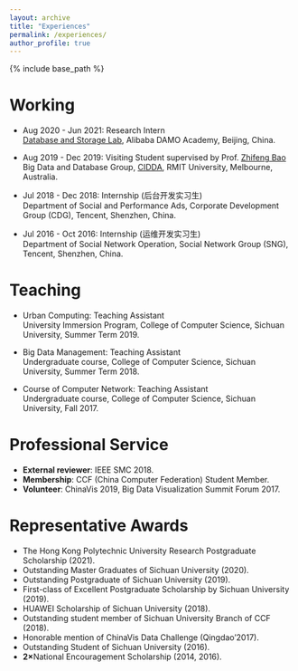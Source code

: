 ```yaml
---
layout: archive
title: "Experiences"
permalink: /experiences/
author_profile: true
---
```


{% include base_path %}

Working
======
* Aug 2020 - Jun 2021: Research Intern
  <br>
  <a href="https://damo.alibaba.com/labs/database-and-storage/" target="_blank">Database and Storage Lab</a>, Alibaba DAMO Academy, Beijing, China.
  
* Aug 2019 - Dec 2019: Visiting Student supervised by Prof. <a href="https://baozhifeng.net" target="_blank">Zhifeng Bao</a>
  <br>
  Big Data and Database Group, <a href="https://www.rmit.edu.au/research/centres-collaborations/centre-for-information-discovery-and-data-analytics" target="_blank">CIDDA</a>, RMIT University, Melbourne, Australia.

* Jul 2018 - Dec 2018: Internship (后台开发实习生)
  <br>
  Department of Social and Performance Ads, Corporate Development Group (CDG), Tencent, Shenzhen, China.

* Jul 2016 - Oct 2016: Internship (运维开发实习生)
  <br>
  Department of Social Network Operation, Social Network Group (SNG), Tencent, Shenzhen, China.

<!--* Fall 2015: Research Assistant
  * Github University
  * Duties included: Merging pull requests
  * Supervisor: Professor Hub-->
  
Teaching
======
* Urban Computing: Teaching Assistant
  <br>
  University Immersion Program, College of Computer Science, Sichuan University, Summer Term 2019.

* Big Data Management: Teaching Assistant
  <br>
  Undergraduate course, College of Computer Science, Sichuan University, Summer Term 2018.

* Course of Computer Network: Teaching Assistant
  <br>
  Undergraduate course, College of Computer Science, Sichuan University, Fall 2017.
  
  <!--<ul>{% for post in site.teaching %}
    {% include archive-single-cv.html %}
  {% endfor %}</ul>-->
  
Professional Service
======
* <b>External reviewer</b>: IEEE SMC 2018.
* <b>Membership</b>: CCF (China Computer Federation) Student Member.
* <b>Volunteer</b>: ChinaVis 2019, Big Data Visualization Summit Forum 2017.

Representative Awards
======
* The Hong Kong Polytechnic University Research Postgraduate Scholarship (2021).
* Outstanding Master Graduates of Sichuan University (2020).
* Outstanding Postgraduate of Sichuan University (2019).
* First-class of Excellent Postgraduate Scholarship by Sichuan University (2019).
* HUAWEI Scholarship of Sichuan University (2018).
* Outstanding student member of Sichuan University Branch of CCF (2018).
* Honorable mention of ChinaVis Data Challenge (Qingdao’2017).
* Outstanding Student of Sichuan University (2016).
* <b>2×</b>National Encouragement Scholarship (2014, 2016).
<!--* <b>2×</b>Third-class of Excellent Undergraduate Scholarship by SCU (9%) (2014, 2016).
* Second Prize of Sichuan Regional Contest of 7th Lan Qiao Cup (2016).-->
